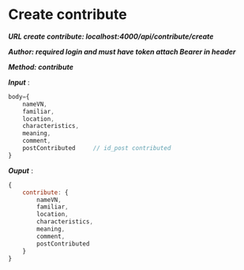 # Create contribute
***URL create contribute: localhost:4000/api/contribute/create***

***Author: required login and must have token attach Bearer in header***

***Method: contribute***


***Input*** :

```js
body={
    nameVN,
    familiar,
    location,
    characteristics,
    meaning,
    comment,
    postContributed     // id_post contributed
}
```

***Ouput*** :

```js
{
    contribute: {
        nameVN,
        familiar,
        location,
        characteristics,
        meaning,
        comment,
        postContributed
    }
}
```
